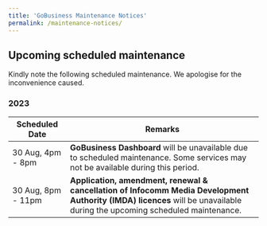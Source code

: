 ```yaml
---
title: 'GoBusiness Maintenance Notices'
permalink: /maintenance-notices/
---
```


## Upcoming scheduled maintenance

Kindly note the following scheduled maintenance. We apologise for the inconvenience caused.

### 2023 

| **Scheduled Date** | **Remarks** | 
| ------  |------------------| 
| 30 Aug, 4pm - 8pm | **GoBusiness Dashboard** will be unavailable due to scheduled maintenance. Some services may not be available during this period. | 
| 30 Aug, 8pm - 11pm | **Application, amendment, renewal & cancellation of Infocomm Media Development Authority (IMDA) licences** will be unavailable during the upcoming scheduled maintenance. 
<script src="/jquery/jquery.min.js"></script>
<script src="/jquery/resize-tables.js"></script>


